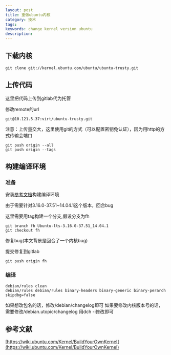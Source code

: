 ```yaml
---
layout: post
title: 重做ubuntu内核
category: 技术
tags: 
keywords: change kernel version ubuntu
description: 
---
```


## 下载内核 ##

    git clone git://kernel.ubuntu.com/ubuntu/ubuntu-trusty.git

## 上传代码 ##

这里把代码上传到gitlab代为托管

修改remote的url  

    git@10.121.5.37:virt/ubuntu-trusty.git

注意：上传量交大，这里使用git的方式（可以配置密钥免认证），因为用http的方式传输会端口

    git push origin --all
    git push origin --tags

## 构建编译环境 ##

### 准备 ###

安装[参考文档](https://wiki.ubuntu.com/Kernel/BuildYourOwnKernel)构建编译环境

由于需要针对3.16.0-37.51~14.04.1这个版本，回合bug

这里需要用tag构建一个分支,假设分支为fh

    git branch fh Ubuntu-lts-3.16.0-37.51_14.04.1
    git checkout fh

修复bug(本文背景是回合了一个内核bug)

提交修复到gitlab

    git push origin fh

### 编译 ###

    debian/rules clean
    debian/rules debian/rules binary-headers binary-generic binary-perarch skipdbg=false


如果想改包名的话，修改/debian/changelog即可
如果要修改内核版本号的话，需要修改/debian.utopic/changelog
用dch -i修改即可








## 参考文献 ##

[https://wiki.ubuntu.com/Kernel/BuildYourOwnKernel](https://wiki.ubuntu.com/Kernel/BuildYourOwnKernel)